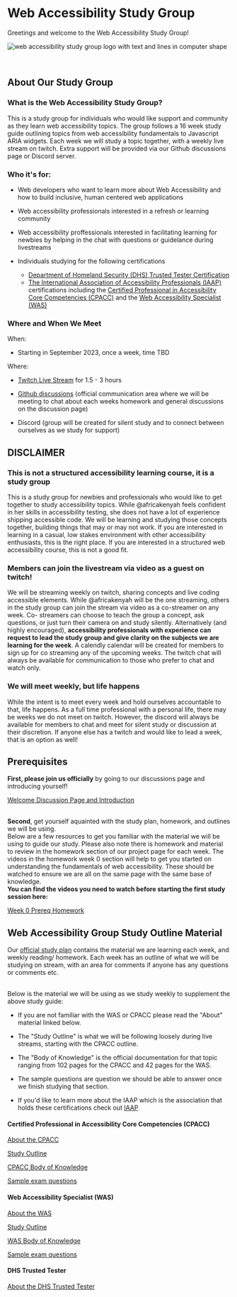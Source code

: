 # Web Accessibility Study Group
Greetings and welcome to the Web Accessibility Study Group!
<br>

![web accessibility study group logo with text and lines in computer shape](https://github.com/codingtherapist/webAccessibilityStudyGroup/assets/96845068/af783ee1-1b25-4f3f-afa0-0b8a633d4214)

<br>
<h2>About Our Study Group</h2>
<h3>What is the Web Accessibility Study Group?</h3>
This is a study group for individuals who would like support and community as they learn web accessibility topics. The group follows a 16 week study guide outlining topics from web accessibility fundamentals to Javascript ARIA widgets. Each week we will study a topic together, with a weekly live stream on twitch. Extra support will be provided via our Github discussions page or Discord server. 

<h3> Who it's for:</h3>

- Web developers who want to learn more about Web Accessibility and how to build inclusive, human centered web applications
- Web accessibility professionals interested in a refresh or learning community
- Web accessibility proffessionals interested in facilitating learning for newbies by helping in the chat with questions or guidelance during livestreams

- Individuals studying for the following certifications
    - [Department of Homeland Security (DHS) Trusted Tester Certification](https://www.dhs.gov/trusted-tester)
    - [The International Association of Accessibility Professionals (IAAP)](https://www.accessibilityassociation.org/s/about) certifications including the [Certified Professional in Accessibility Core Competencies (CPACC)](https://www.accessibilityassociation.org/s/certified-professional) and the [Web Accessibility Specialist (WAS)](https://www.accessibilityassociation.org/s/wascertification)


<h3> Where and When We Meet</h3>
When:

- Starting in September 2023, once a week, time TBD

Where:

- [Twitch Live Stream](https://www.twitch.tv/africakenyah) for 1.5 - 3 hours

- [Github discussions](https://github.com/codingtherapist/webAccessibilityStudyGroup/discussions) (official communication area where we will be meeting to chat about each weeks homework and general discussions on the discussion page)

- Discord (group will be created for silent study and to connect between ourselves as we study for support)

<h2>DISCLAIMER</h2>
<h3>This is not a structured accessibility learning course, it is a study group</h3>
This is a study group for newbies and professionals who would like to get together to study accessibility topics. While @africakenyah feels confident in her skills in accessibility testing, she does not have a lot of experience shipping accessible code. We will be learning and studying those concepts together, building things that may or may not work. If you are interested in learning in a casual, low stakes environment with other accessibility enthusiasts, this is the right place. If you are interested in a structured web accessibility course, this is not a good fit.

<h3>Members can join the livestream via video as a guest on twitch!</h3>
We will be streaming weekly on twitch, sharing concepts and live coding accessible elements. While @africakenyah will be the one streaming, others in the study group can join the stream via video as a co-streamer on any week. Co- streamers can choose to teach the group a concept, ask questions, or just turn their camera on and study silently. Alternatively (and highly encouraged), <b>accessibility professionals with experience can request to lead the study group and give clarity on the subjects we are learning for the week</b>. A calendly calendar will be created for members to sign up for co streaming any of the upcoming weeks. The twitch chat will always be available for communication to those who prefer to chat and watch only.

<h3>We will meet weekly, but life happens</h3>
While the intent is to meet every week and hold ourselves accountable to that, life happens. As a full time professional with a personal life, there may be weeks we do not meet on twitch. However, the discord will always be available for members to chat and meet for silent study or discussion at their discretion. If anyone else has a twitch and would like to lead a week, that is an option as well!



<h2> Prerequisites</h2>
<b>First, please join us officially</b> by going to our discussions page and introducing yourself!

[Welcome Discussion Page and Introduction](https://github.com/codingtherapist/webAccessibilityStudyGroup/discussions/5) <br><br>

<b>Second</b>, get yourself aquainted with the study plan, homework, and outlines we will be using.<br> 
Below are a few resources to get you familiar with the material we will be using to guide our study. Please also note there is homework and material to review in the homework section of our project page for each week. The videos in the homework week 0 section will help to get you started on understanding the fundamentals of web accessibility. These should be watched to ensure we are all on the same page with the same base of knowledge. <br>
<b>You can find the videos you need to watch before starting the first study session here:</b> 

[Week 0 Prereq Homework]([https://github.com/users/codingtherapist/projects/1?pane=issue&itemId=34268762](https://github.com/users/codingtherapist/projects/1?pane=issue&itemId=34268762))

<h2> Web Accessibility Group Study Outline Material</h2>

Our [official study plan](https://github.com/users/codingtherapist/projects/1) contains the material we are learning each week, and weekly reading/ homework. Each week has an outline of what we will be studying on stream, with an area for comments if anyone has any questions or comments etc.<br><br>



Below is the material we will be using as we study weekly to supplement the above study guide:<br>

- If you are not familiar with the WAS or CPACC please read the "About" material linked below. <br>

- The "Study Outline" is what we will be following loosely during live streams, starting with the CPACC outline. <br>

- The "Body of Knowledge" is the official documentation for that topic ranging from 102 pages for the CPACC and 42 pages for the WAS. <br>

- The sample questions are question we should be able to answer once we finish studying that section.

- If you'd like to learn more about the IAAP which is the association that holds these certifications check out [IAAP](https://www.accessibilityassociation.org/s/about) 

<h4>Certified Professional in Accessibility Core Competencies (CPACC)</h4>

[About the CPACC](https://www.accessibilityassociation.org/s/certified-professional) <br>

[Study Outline](https://www.accessibilityassociation.org/s/cpacc-certification-content-outline) <br>

[CPACC Body of Knowledge](https://www.accessibilityassociation.org/resource/IAAP_CPACC_BOK_March2020) <br>

[Sample exam questions](https://www.accessibilityassociation.org/s/cpacc-sample-exam-questions) <bR>


<h4>Web Accessibility Specialist (WAS)</h4>

[About the WAS](https://www.accessibilityassociation.org/s/wascertification) <br>

[Study Outline](https://www.accessibilityassociation.org/s/was-credential-content-outline) <br>

[WAS Body of Knowledge](https://www.accessibilityassociation.org/resource/WAS_Certification_FInal_2020_FINAL) <br>

[Sample exam questions](https://www.accessibilityassociation.org/s/was-sample-exam-questions) <br>

<h4> DHS Trusted Tester</h4>

[About the DHS Trusted Tester](https://www.accessibilityassociation.org/s/wascertification](https://www.dhs.gov/trusted-tester)https://www.dhs.gov/trusted-tester)
